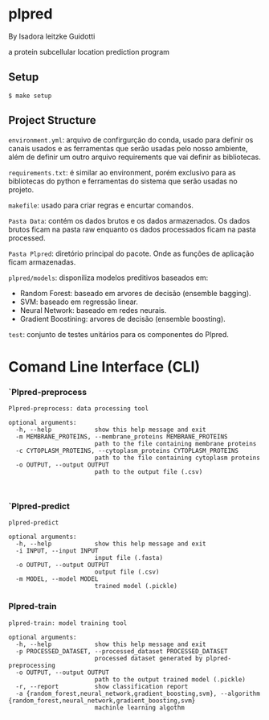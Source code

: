 # plpred

By Isadora leitzke Guidotti

a protein subcellular location prediction program 

## Setup

```
$ make setup
```
## Project Structure

 `environment.yml`: arquivo de confirgurção do conda, usado para definir os canais usados e as ferramentas que serão usadas pelo nosso ambiente, além de definir um outro arquivo requirements que vai definir as bibliotecas. 

 `requirements.txt`: é similar ao environment, porém exclusivo para as bibliotecas do python e ferramentas do sistema que serão usadas no projeto.

`makefile`: usado para criar regras e encurtar comandos. 

 `Pasta Data`: contém os dados brutos e os dados armazenados. Os dados brutos ficam na pasta raw enquanto os dados processados ficam na pasta processed. 

 `Pasta Plpred`: diretório principal do pacote. Onde as funções de aplicação ficam armazenadas.

`plpred/models`: disponiliza modelos preditivos baseados em: 
* Random Forest: baseado em  arvores de decisão (ensemble bagging).
* SVM: baseado em regressão linear.
* Neural Network: baseado em redes neurais.
* Gradient Boostining: arvores de decisão (ensemble boosting).

`test`: conjunto de testes unitários para os componentes do Plpred.

# Comand Line Interface (CLI)

### `Plpred-preprocess 

``` 
Plpred-preprocess: data processing tool

optional arguments:
  -h, --help            show this help message and exit
  -m MEMBRANE_PROTEINS, --membrane_proteins MEMBRANE_PROTEINS
                        path to the file containing membrane proteins
  -c CYTOPLASM_PROTEINS, --cytoplasm_proteins CYTOPLASM_PROTEINS
                        path to the file containing cytoplasm proteins
  -o OUTPUT, --output OUTPUT
                        path to the output file (.csv)

                    
``` 

### `Plpred-predict 

```
plpred-predict

optional arguments:
  -h, --help            show this help message and exit
  -i INPUT, --input INPUT
                        input file (.fasta)
  -o OUTPUT, --output OUTPUT
                        output file (.csv)
  -m MODEL, --model MODEL
                        trained model (.pickle)
```

### Plpred-train

```
plpred-train: model training tool

optional arguments:
  -h, --help            show this help message and exit
  -p PROCESSED_DATASET, --processed_dataset PROCESSED_DATASET
                        processed dataset generated by plpred-preprocessing
  -o OUTPUT, --output OUTPUT
                        path to the output trained model (.pickle)
  -r, --report          show classification report
  -a {random_forest,neural_network,gradient_boosting,svm}, --algorithm {random_forest,neural_network,gradient_boosting,svm}
                        machinle learning algothm
```
